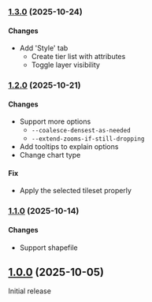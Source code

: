 ### [1.3.0](https://github.com/spider-hand/vector-tile-lab/compare/v1.2.0...v1.3.0) (2025-10-24)

#### Changes

- Add 'Style' tab
  - Create tier list with attributes
  - Toggle layer visibility

### [1.2.0](https://github.com/spider-hand/vector-tile-lab/compare/v1.1.0...v1.2.0) (2025-10-21)

#### Changes

- Support more options
  - `--coalesce-densest-as-needed`
  - `--extend-zooms-if-still-dropping`
- Add tooltips to explain options
- Change chart type

#### Fix

- Apply the selected tileset properly

### [1.1.0](https://github.com/spider-hand/vector-tile-lab/compare/v1.0.0...v1.1.0) (2025-10-14)

#### Changes

- Support shapefile

## [1.0.0](https://github.com/spider-hand/vector-tile-lab/compare/main...v1.0.0) (2025-10-05)

Initial release
